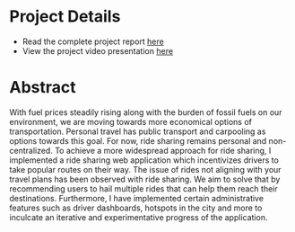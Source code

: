 # Project Details
* Read the complete project report [here](https://drive.google.com/file/d/1IV-6y123-gQ2x4QX_Pbu65yxqldnUWLQ/view?usp=share_link/)
* View the project video presentation [here](https://drive.google.com/file/d/1IV-6y123-gQ2x4QX_Pbu65yxqldnUWLQ/view?usp=share_link/)

# Abstract

With fuel prices steadily rising along with the burden of fossil fuels on our environment, we are moving towards more economical options of transportation. Personal travel has public transport and carpooling as options towards this goal. For now, ride sharing remains personal and non-centralized. To achieve a more widespread approach for ride sharing, I implemented a ride sharing web application which incentivizes drivers to take popular routes on their way.
The issue of rides not aligning with your travel plans has been observed with ride sharing. We aim to solve that by recommending users to hail multiple rides that can help them reach their destinations. Furthermore, I have implemented certain administrative features such as driver dashboards, hotspots in the city and more to inculcate an iterative and experimentative progress of the application.
